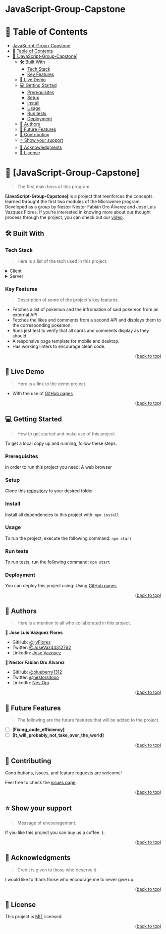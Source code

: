
<a name="readme-top"></a>

# JavaScript-Group-Capstone

<!-- TABLE OF CONTENTS -->

# 📗 Table of Contents

- [JavaScript-Group-Capstone](#javascript-group-capstone)
- [📗 Table of Contents](#-table-of-contents)
- [📖 \[JavaScript-Group-Capstone\] ](#-javascript-group-capstone-)
  - [🛠 Built With ](#-built-with-)
    - [Tech Stack ](#tech-stack-)
    - [Key Features ](#key-features-)
  - [🚀 Live Demo ](#-live-demo-)
  - [💻 Getting Started ](#-getting-started-)
    - [Prerequisites](#prerequisites)
    - [Setup](#setup)
    - [Install](#install)
    - [Usage](#usage)
    - [Run tests](#run-tests)
    - [Deployment](#deployment)
  - [👥 Authors ](#-authors-)
  - [🔭 Future Features ](#-future-features-)
  - [🤝 Contributing ](#-contributing-)
  - [⭐️ Show your support ](#️-show-your-support-)
  - [🙏 Acknowledgments ](#-acknowledgments-)
  - [📝 License ](#-license-)

<!-- PROJECT DESCRIPTION -->

# 📖 [JavaScript-Group-Capstone] <a name="about-project"></a>

> The first main boss of this program.

**[JavaScript-Group-Capstone]** is a project that reenforces the concepts learned throught the first two modules of the Microverse program. Developed as a group by Nestor Néstor Fabián Oro Álvarez and Jose Luis Vazquez Flores. If you're interested in knowing more about our thought process through the project, you can check out our [video](https://drive.google.com/file/d/1-agCF-oinsFSyw6VIi13bIo6fgBElPSz/view). 

## 🛠 Built With <a name="built-with"></a>

### Tech Stack <a name="tech-stack"></a>

> Here is a list of the tech used in this project.

<details>
  <summary>Client</summary>
  <ul>
    <li><p>HTML</p></li>
    <li><p>CSS</p></li>
    <li><p>ES6</p></li>
    <li><p>TailwindCSS</p></li>
    <li><p>Webpack</p></li>
    <li><p>Flowbite</p></li>
    <li><p>JEST</p></li>
  </ul>
</details>

<details>
  <summary>Server</summary>
  <ul>
    <li><a href="https://jlvflores.github.io/JavaScript-Group-Capstone/dist/">GitHub Pages</a></li>
  </ul>
</details>

<!-- Features -->

### Key Features <a name="key-features"></a>

> Description of some of the project's key features.

- Fetches a list of pokemon and the infromation of said pokemon from an external API.
- Fetches the likes and comments from a second API and displays them to the corresponding pokemon.
- Runs jest test to verify that all cards and comments display as they should.
- A responsive page template for mobile and desktop.
- Has working linters to encourage clean code. 

<p align="right">(<a href="#readme-top">back to top</a>)</p>

<!-- LIVE DEMO -->

## 🚀 Live Demo <a name="live-demo"></a>

> Here is a link to the demo project.

- With the use of [GitHub pages](https://jlvflores.github.io/JavaScript-Group-Capstone/dist/)

<p align="right">(<a href="#readme-top">back to top</a>)</p>

<!-- GETTING STARTED -->

## 💻 Getting Started <a name="getting-started"></a>

> How to get started and make use of this project.

To get a local copy up and running, follow these steps.

### Prerequisites

In order to run this project you need:  A web browser

### Setup

Clone this [repository](https://github.com/jlvFlores/JavaScript-Group-Capstone) to your desired folder

### Install

Install all dependencies to this project with: `npm install`

### Usage

To run the project, execute the following command:  `npm start`

### Run tests

To run tests, run the following command: `npm start`

### Deployment

You can deploy this project using:  Using [GitHub pages](https://jlvflores.github.io/JavaScript-Group-Capstone/)

<p align="right">(<a href="#readme-top">back to top</a>)</p>

<!-- AUTHORS -->

## 👥 Authors <a name="authors"></a>

> Here is a mention to all who collaborated in this project.

👤 **Jose Luis Vazquez Flores**

- GitHub: [@jlvFlores](https://github.com/jlvFlores)
- Twitter: [@JoseVaz44312762](https://twitter.com/JoseVaz44312762)
- LinkedIn: [Jose Vazquez](https://www.linkedin.com/in/jose-vazquez-178a8225a/)

👤 **Néstor Fabián Oro Álvarez**
- GitHub: [@blueberry1312](https://github.com/blueberry1312)
- Twitter: [@nestorsitooo](https://twitter.com/nestorsitooo)
- LinkedIn: [Nes Oro](https://www.linkedin.com/in/nes-oro-658570225/)

<p align="right">(<a href="#readme-top">back to top</a>)</p>

<!-- FUTURE FEATURES -->

## 🔭 Future Features <a name="future-features"></a>

> The following are the future features that will be added to the project.

- [ ] **[Fixing_code_efficiency]**
- [ ] **[It_will_probably_not_take_over_the_world]**

<p align="right">(<a href="#readme-top">back to top</a>)</p>

<!-- CONTRIBUTING -->

## 🤝 Contributing <a name="contributing"></a>

Contributions, issues, and feature requests are welcome!

Feel free to check the [issues page](../../issues/).

<p align="right">(<a href="#readme-top">back to top</a>)</p>

<!-- SUPPORT -->

## ⭐️ Show your support <a name="support"></a>

> Message of encouragement.

If you like this project you can buy us a coffee. (:

<p align="right">(<a href="#readme-top">back to top</a>)</p>

<!-- ACKNOWLEDGEMENTS -->

## 🙏 Acknowledgments <a name="acknowledgements"></a>

> Credit is given to those who deserve it.

I would like to thank those who encourage me to never give up.

<p align="right">(<a href="#readme-top">back to top</a>)</p>

<!-- LICENSE -->

## 📝 License <a name="license"></a>

This project is [MIT](./LICENSE) licensed.

<p align="right">(<a href="#readme-top">back to top</a>)</p>